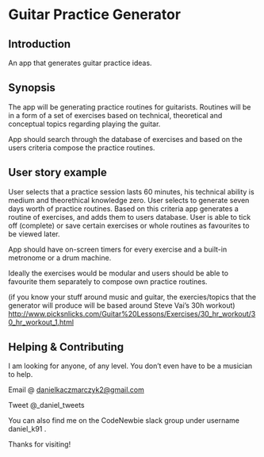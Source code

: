 # Guitar Practice Generator

## Introduction
An app that generates guitar practice ideas.


## Synopsis
The app will be generating practice routines for guitarists.
Routines will be in a form of a set of exercises based on technical, theoretical and conceptual topics regarding playing the guitar. 

App should search through the database of exercises and based on the users criteria compose the practice routines.

## User story example

User selects that a practice session lasts 60 minutes, his technical ability is medium and theorethical knowledge zero.
User selects to generate seven days worth of practice routines.
Based on this criteria app generates a routine of exercises, and adds them to users database.
User is able to tick off (complete) or save certain exercises or whole routines as favourites to be viewed later.

App should have on-screen timers for every exercise and a built-in metronome or a drum machine. 

Ideally the exercises would be modular and users should be able to favourite them separately to compose own practice routines.

(if you know your stuff around music and guitar, the exercies/topics that the generator will produce
will be based around Steve Vai’s 30h workout)
http://www.picksnlicks.com/Guitar%20Lessons/Exercises/30_hr_workout/30_hr_workout_1.html


## Helping & Contributing 
I am looking for anyone, of any level. You don’t even have to be a musician to help.
 
 
Email @ danielkaczmarczyk2@gmail.com 

Tweet @_daniel_tweets 


You can also find me on the CodeNewbie slack group under username daniel_k91 .

Thanks for visiting!
